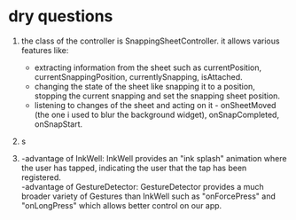 # dry questions

1) the class of the controller is SnappingSheetController. 
   it allows various features like:
   - extracting information from the sheet such as currentPosition, currentSnappingPosition, currentlySnapping, isAttached. 
   - changing the state of the sheet like snapping it to a position, stopping the current snapping and set the snapping sheet position. 
   - listening to changes of the sheet and acting on it - onSheetMoved (the one i used to blur the background widget), onSnapCompleted, onSnapStart.
    
2) s

3) -advantage of InkWell: InkWell provides an "ink splash" animation where the user has tapped, indicating the user that the tap has been registered.  
   -advantage of GestureDetector: GestureDetector provides a much broader variety of Gestures than InkWell such as "onForcePress" and "onLongPress" which allows        better control on our app.
